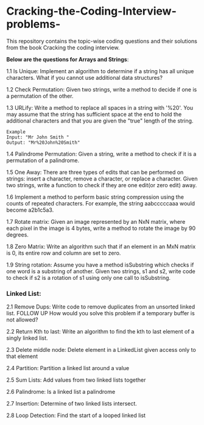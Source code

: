 # Cracking-the-Coding-Interview-problems-
This repository contains the topic-wise coding questions and their solutions from the book Cracking the coding interview.

**Below are the questions for Arrays and Strings**:

1.1 Is Unique: Implement an algorithm to determine if a string has all unique characters. What if you cannot use additional data structures?

1.2 Check Permutation: Given two strings, write a method to decide if one is a permutation of the other.

1.3 URLify: Write a method to replace all spaces in a string with '%20'. You may assume that the string has sufficient space at the end to hold the additional
    characters and that you are given the "true" length of the string.
    
    Example
    Input: "Mr John Smith "
    Output: "Mr%20John%20Smith"
    
1.4 Palindrome Permutation: Given a string, write a method to check if it is a permutation of a palindrome.

1.5 One Away: There are three types of edits that can be performed on strings: insert a character, remove a character, or replace a character. Given two strings, 
    write a function to check if they are one edit(or zero edit) away.
    
1.6 Implement a method to perform basic string compression using the counts of repeated characters. For example, the string aabcccccaaa would become a2b1c5a3.

1.7 Rotate matrix: Given an image represented by an NxN matrix, where each pixel in the image is 4 bytes, write a method to rotate the image by 90 degrees.

1.8 Zero Matrix: Write an algorithm such that if an element in an MxN matrix is 0, its entire row and column are set to zero.

1.9 String rotation: Assume you have a method isSubstring which checks if one word is a substring of another. Given two strings, s1 and s2, write code to check if s2 is a rotation of s1 using only one call to isSubstring.

### Linked List:

2.1 Remove Dups: Write code to remove duplicates from an unsorted linked list.
    FOLLOW UP
    How would you solve this problem if a temporary buffer is not allowed?
    
2.2 Return Kth to last: Write an algorithm to find the kth to last element of a singly linked list.

2.3 Delete middle node: Delete element in a LinkedList given access only to that element

2.4 Partition: Partition a linked list around a value

2.5 Sum Lists: Add values from two linked lists together

2.6 Palindrome: Is a linked list a palindrome

2.7 Insertion: Determine of two linked lists intersect.

2.8 Loop Detection: Find the start of a looped linked list
